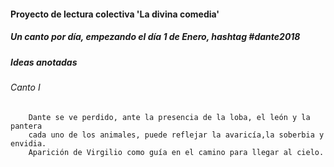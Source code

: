 #### Proyecto de lectura colectiva 'La divina comedia'

##### Un canto por día, empezando el día 1 de Enero, hashtag #dante2018


##### Ideas anotadas

###### Canto I

        Dante se ve perdido, ante la presencia de la loba, el león y la pantera
        cada uno de los animales, puede reflejar la avaricía,la soberbia y envidia.
        Aparición de Virgilio como guía en el camino para llegar al cielo.
        